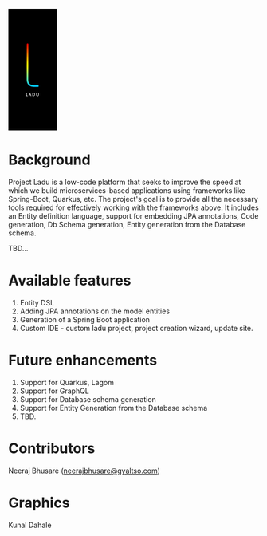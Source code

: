 ![Ladu](https://github.com/gyaltso/Ladu/blob/main/com.gyaltso.lcp.ladu/com.gyaltso.lcp.ladu.ui/icons/about/about.png)

# Background
Project Ladu is a low-code platform that seeks to improve the speed at which we build microservices-based applications using frameworks like Spring-Boot, Quarkus, etc. The project's goal is to provide all the necessary tools required for effectively working with the frameworks above. It includes an Entity definition language, support for embedding JPA annotations, Code generation, Db Schema generation, Entity generation from the Database schema. 

TBD...

# Available features
1. Entity DSL
2. Adding JPA annotations on the model entities
3. Generation of a Spring Boot application
4. Custom IDE - custom ladu project, project creation wizard, update site.

# Future enhancements
1. Support for Quarkus, Lagom
2. Support for GraphQL
3. Support for Database schema generation
4. Support for Entity Generation from the Database schema
5. TBD.

# Contributors
Neeraj Bhusare (neerajbhusare@gyaltso.com)

# Graphics
Kunal Dahale

